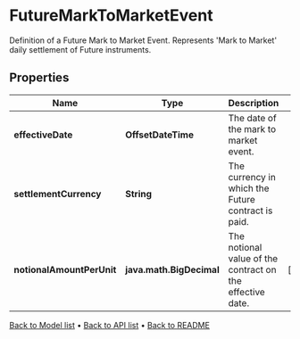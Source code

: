 

# FutureMarkToMarketEvent

Definition of a Future Mark to Market Event.  Represents 'Mark to Market' daily settlement of Future instruments.

## Properties

| Name | Type | Description | Notes |
|------------ | ------------- | ------------- | -------------|
|**effectiveDate** | **OffsetDateTime** | The date of the mark to market event. |  |
|**settlementCurrency** | **String** | The currency in which the Future contract is paid. |  |
|**notionalAmountPerUnit** | **java.math.BigDecimal** | The notional value of the contract on the effective date. |  [optional] |



[Back to Model list](../README.md#documentation-for-models) &#8226; [Back to API list](../README.md#documentation-for-api-endpoints) &#8226; [Back to README](../README.md)


